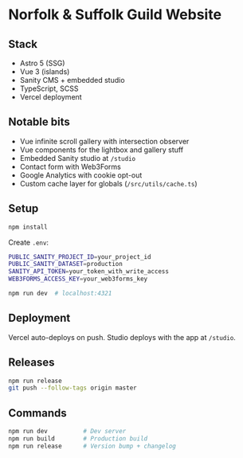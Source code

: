 # Norfolk & Suffolk Guild Website

## Stack
- Astro 5 (SSG)
- Vue 3 (islands)
- Sanity CMS + embedded studio
- TypeScript, SCSS
- Vercel deployment

## Notable bits
- Vue infinite scroll gallery with intersection observer
- Vue components for the lightbox and gallery stuff
- Embedded Sanity studio at `/studio`
- Contact form with Web3Forms
- Google Analytics with cookie opt-out
- Custom cache layer for globals (`/src/utils/cache.ts`)

## Setup

```bash
npm install
```

Create `.env`:
```bash
PUBLIC_SANITY_PROJECT_ID=your_project_id
PUBLIC_SANITY_DATASET=production
SANITY_API_TOKEN=your_token_with_write_access
WEB3FORMS_ACCESS_KEY=your_web3forms_key
```

```bash
npm run dev  # localhost:4321
```

## Deployment

Vercel auto-deploys on push. Studio deploys with the app at `/studio`.

## Releases

```bash
npm run release
git push --follow-tags origin master
```

## Commands

```bash
npm run dev          # Dev server
npm run build        # Production build  
npm run release      # Version bump + changelog
```